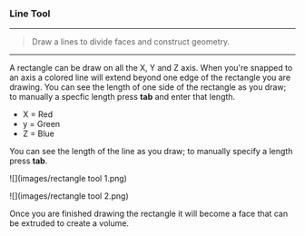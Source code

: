 ### Line Tool

---
> Draw a lines to divide faces and construct geometry.

---

A rectangle can be draw on all the X, Y and Z axis. When you're snapped to an axis a colored line will extend beyond one edge of the rectangle you are drawing. You can see the length of one side of the rectangle as you draw; to manually a specfic length press **tab** and enter that length. 

- X = Red
- y = Green
- Z = Blue

You can see the length of the line as you draw; to manually specify a length press **tab**. 

![](images/rectangle tool 1.png)

![](images/rectangle tool 2.png)

Once you are finished drawing the rectangle it will become a face that can be extruded to create a volume. 